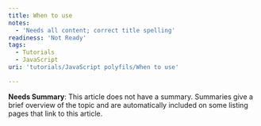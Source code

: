 ```yaml
---
title: When to use
notes:
  - 'Needs all content; correct title spelling'
readiness: 'Not Ready'
tags:
  - Tutorials
  - JavaScript
uri: 'tutorials/JavaScript polyfils/When to use'

---
```

**Needs Summary**: This article does not have a summary. Summaries give a brief overview of the topic and are automatically included on some listing pages that link to this article.

